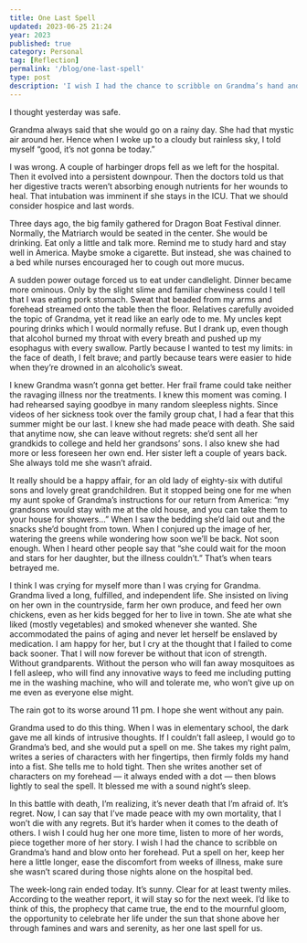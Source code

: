 ```yaml
---
title: One Last Spell
updated: 2023-06-25 21:24
year: 2023
published: true
category: Personal
tag: [Reflection]
permalink: '/blog/one-last-spell'
type: post
description: 'I wish I had the chance to scribble on Grandma’s hand and blow onto her forehead. Put a spell on her, keep her here a little longer, ease the discomfort from weeks of illness, make sure she wasn’t scared during those nights alone on the hospital bed. '
---
```


I thought yesterday was safe. 

Grandma always said that she would go on a rainy day. She had that mystic air around her. Hence when I woke up to a cloudy but rainless sky, I told myself “good, it’s not gonna be today.”

I was wrong. A couple of harbinger drops fell as we left for the hospital. Then it evolved into a persistent downpour. Then the doctors told us that her digestive tracts weren’t absorbing enough nutrients for her wounds to heal. That intubation was imminent if she stays in the ICU. That we should consider hospice and last words.

Three days ago, the big family gathered for Dragon Boat Festival dinner. Normally, the Matriarch would be seated in the center. She would be drinking. Eat only a little and talk more. Remind me to study hard and stay well in America. Maybe smoke a cigarette. But instead, she was chained to a bed while nurses encouraged her to cough out more mucus. 

A sudden power outage forced us to eat under candlelight. Dinner became more ominous. Only by the slight slime and familiar chewiness could I tell that I was eating pork stomach. Sweat that beaded from my arms and forehead streamed onto the table then the floor. Relatives carefully avoided the topic of Grandma, yet it read like an early ode to me. My uncles kept pouring drinks which I would normally refuse. But I drank up, even though that alcohol burned my throat with every breath and pushed up my esophagus with every swallow. Partly because I wanted to test my limits: in the face of death, I felt brave; and partly because tears were easier to hide when they’re drowned in an alcoholic’s sweat. 

I knew Grandma wasn’t gonna get better. Her frail frame could take neither the ravaging illness nor the treatments. I knew this moment was coming. I had rehearsed saying goodbye in many random sleepless nights. Since videos of her sickness took over the family group chat, I had a fear that this summer might be our last. I knew she had made peace with death. She said that anytime now, she can leave without regrets: she’d sent all her grandkids to college and held her grandsons’ sons. I also knew she had more or less foreseen her own end. Her sister left a couple of years back. She always told me she wasn’t afraid.

It really should be a happy affair,  for an old lady of eighty-six with  dutiful sons and lovely great grandchildren. But it stopped being one for me when my aunt spoke of Grandma’s instructions for our return from America: “my grandsons would stay with me at the old house, and you can take them to your house for showers…” When I saw the bedding she’d laid out and the snacks she’d bought from town. When I conjured up the image of her, watering the greens while wondering how soon we’ll be back. Not soon enough. When I heard other people say that “she could wait for the moon and stars for her daughter, but the illness couldn’t.” That’s when tears betrayed me.

I think I was crying for myself more than I was crying for Grandma. Grandma lived a long,  fulfilled, and independent life. She insisted on living on her own in the countryside, farm her own produce, and feed her own chickens, even as her kids begged for her to live in town. She ate what she liked (mostly vegetables) and smoked whenever she wanted. She accommodated the pains of aging and never let herself be enslaved by medication. I am happy for her, but I cry at the thought that I failed to come back sooner. That I will now forever be without that icon of strength. Without grandparents. Without the person who will fan away mosquitoes as I fell asleep, who will find any innovative ways to feed me including putting me in the washing machine, who will and tolerate me, who won’t give up on me even as everyone else might.

The rain got to its worse around 11 pm. I hope she went without any pain.

Grandma used to do this thing. When I was in elementary school, the dark gave me all kinds of intrusive thoughts. If I couldn’t fall asleep, I would go to Grandma’s bed, and she would put a spell on me. She takes my right palm, writes a series of characters with her fingertips, then firmly folds my hand into a fist. She tells me to hold tight. Then she writes another set of characters on my forehead — it always ended with a dot — then blows lightly to seal the spell. It blessed me with a sound night’s sleep.

In this battle with death, I’m realizing, it’s never death that I’m afraid of. It’s regret. Now, I can say that I’ve made peace with my own mortality, that I won’t die with any regrets. But it’s harder when it comes to the death of others. I wish I could hug her one more time, listen to more of her words, piece together more of her story. I wish I had the chance to scribble on Grandma’s hand and blow onto her forehead. Put a spell on her, keep her here a little longer, ease the discomfort from weeks of illness, make sure she wasn’t scared during those nights alone on the hospital bed.

The week-long rain ended today. It’s sunny. Clear for at least twenty miles. According to the weather report, it will stay so for the next week. I’d like to think of this, the prophecy that came true, the end to the mournful gloom, the opportunity to celebrate her life under the sun that shone above her through famines and wars and serenity, as her one last spell for us.

